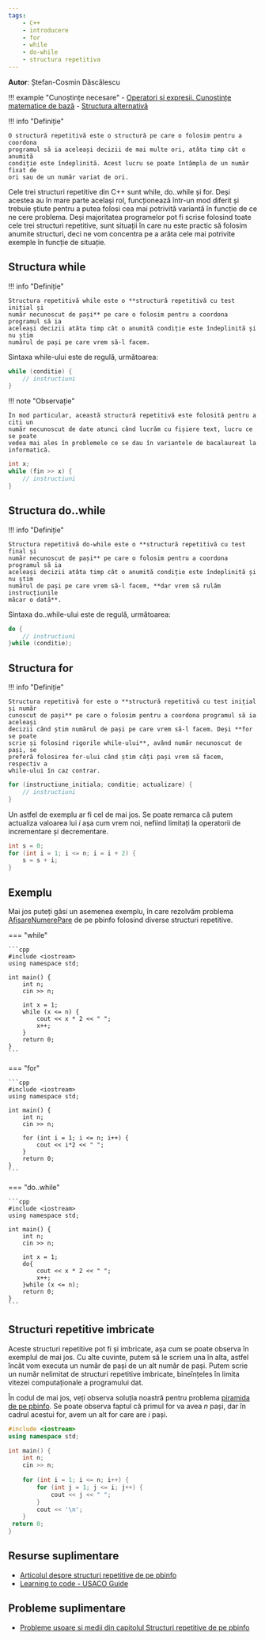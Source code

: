 ```yaml
---
tags:
    - C++
    - introducere
    - for
    - while
    - do-while
    - structura repetitiva
---
```


**Autor**: Ștefan-Cosmin Dăscălescu

!!! example "Cunoștințe necesare"
    - [Operatori și expresii. Cunoștințe matematice de bază](https://edu.roalgo.ro/cppintro/basic-math/)
    - [Structura alternativă](https://edu.roalgo.ro/cppintro/conditions-if/)

!!! info "Definiție"

    O structură repetitivă este o structură pe care o folosim pentru a coordona
    programul să ia aceleași decizii de mai multe ori, atâta timp cât o anumită
    condiție este îndeplinită. Acest lucru se poate întâmpla de un număr fixat de
    ori sau de un număr variat de ori. 

Cele trei structuri repetitive din C++ sunt while, do..while și for. Deși
acestea au în mare parte același rol, funcționează într-un mod diferit și
trebuie știute pentru a putea folosi cea mai potrivită variantă în funcție de ce
ne cere problema. Deși majoritatea programelor pot fi scrise folosind toate cele
trei structuri repetitive, sunt situații în care nu este practic să folosim
anumite structuri, deci ne vom concentra pe a arăta cele mai potrivite exemple
în funcție de situație.

## Structura while

!!! info "Definiție"

    Structura repetitivă while este o **structură repetitivă cu test inițial și
    număr necunoscut de pași** pe care o folosim pentru a coordona programul să ia
    aceleași decizii atâta timp cât o anumită condiție este îndeplinită și nu știm
    numărul de pași pe care vrem să-l facem.

Sintaxa while-ului este de regulă, următoarea:

```cpp
while (conditie) {
    // instructiuni
}
```

!!! note "Observație"

    În mod particular, această structură repetitivă este folosită pentru a citi un
    număr necunoscut de date atunci când lucrăm cu fișiere text, lucru ce se poate
    vedea mai ales în problemele ce se dau în variantele de bacalaureat la
    informatică.

```cpp
int x;
while (fin >> x) {
    // instructiuni
}
```

## Structura do..while

!!! info "Definiție"
    
    Structura repetitivă do-while este o **structură repetitivă cu test final și
    număr necunoscut de pași** pe care o folosim pentru a coordona programul să ia
    aceleași decizii atâta timp cât o anumită condiție este îndeplinită și nu știm
    numărul de pași pe care vrem să-l facem, **dar vrem să rulăm instrucțiunile
    măcar o dată**.

Sintaxa do..while-ului este de regulă, următoarea:

```cpp
do {
    // instructiuni
}while (conditie);
```

## Structura for

!!! info "Definiție"
    
    Structura repetitivă for este o **structură repetitivă cu test inițial și număr
    cunoscut de pași** pe care o folosim pentru a coordona programul să ia aceleași
    decizii când știm numărul de pași pe care vrem să-l facem. Deși **for se poate
    scrie și folosind rigorile while-ului**, având număr necunoscut de pași, se
    preferă folosirea for-ului când știm câți pași vrem să facem, respectiv a
    while-ului în caz contrar.

```cpp
for (instructiune_initiala; conditie; actualizare) {
    // instructiuni
}
```

Un astfel de exemplu ar fi cel de mai jos. Se poate remarca că putem actualiza
valoarea lui $i$ așa cum vrem noi, nefiind limitați la operatorii de
incrementare și decrementare.

```cpp
int s = 0;
for (int i = 1; i <= n; i = i + 2) {
    s = s + i;
}
```

## Exemplu

Mai jos puteți găsi un asemenea exemplu, în care rezolvăm problema
[AfisareNumerePare](https://www.pbinfo.ro/probleme/330/afisarenumerepare) de pe
pbinfo folosind diverse structuri repetitive.

=== "while"

    ```cpp
    #include <iostream>
    using namespace std;

    int main() {
        int n;
        cin >> n;
        
        int x = 1;
        while (x <= n) {
            cout << x * 2 << " ";
            x++;
        }
        return 0;
    }
    ```

=== "for"

    ```cpp
    #include <iostream>
    using namespace std;

    int main() {
        int n;
        cin >> n;
        
        for (int i = 1; i <= n; i++) {
            cout << i*2 << " ";
        }
        return 0;
    }
    ```

=== "do..while"

    ```cpp
    #include <iostream>
    using namespace std;

    int main() {
        int n;
        cin >> n;
        
        int x = 1;
        do{
            cout << x * 2 << " ";
            x++;
        }while (x <= n);
        return 0;
    }
    ```

## Structuri repetitive imbricate

Aceste structuri repetitive pot fi și imbricate, așa cum se poate observa în
exemplul de mai jos. Cu alte cuvinte, putem să le scriem una în alta, astfel
încât vom executa un număr de pași de un alt număr de pași. Putem scrie un număr
nelimitat de structuri repetitive imbricate, bineînțeles în limita vitezei
computaționale a programului dat.

În codul de mai jos, veți observa soluția noastră pentru problema [piramida de
pe pbinfo](https://www.pbinfo.ro/probleme/351/piramida). Se poate observa faptul
că primul for va avea $n$ pași, dar în cadrul acestui for, avem un alt for care
are $i$ pași.

```cpp
#include <iostream>
using namespace std;

int main() {
    int n;
    cin >> n;
    
    for (int i = 1; i <= n; i++) {
        for (int j = 1; j <= i; j++) {
            cout << j << " ";
        }
        cout << '\n';
    }
 return 0;
}
```

## Resurse suplimentare

- [Articolul despre structuri repetitive de pe
  pbinfo](https://www.pbinfo.ro/articole/71/structuri-repetitive)
- [Learning to code - USACO
  Guide](https://usaco.guide/general/resources-learning-to-code?lang=cpp)

## Probleme suplimentare

- [Probleme usoare si medii din capitolul Structuri repetitive de pe
  pbinfo](https://www.pbinfo.ro/probleme/categorii/7/elemente-de-baza-ale-limbajului-structuri-repetitive)
